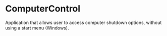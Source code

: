 # ComputerControl
Application that allows user to access computer shutdown options, without using a start menu (Windows).
